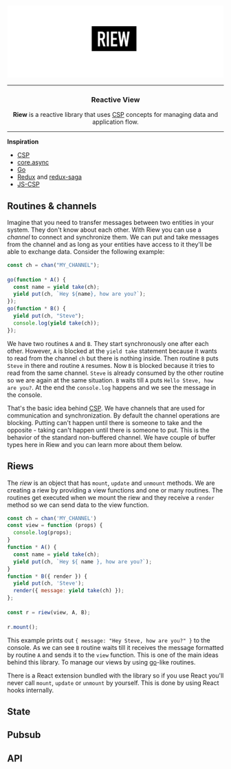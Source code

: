 ![Riew logo](./assets/riew.jpg)

---

<h3 align="center">Reactive View</h3>

<p align="center"><b>Riew</b> is a reactive library that uses <a href="https://en.wikipedia.org/wiki/Communicating_sequential_processes">CSP</a>  concepts for managing data and application flow.</p>

---

**Inspiration**

- [CSP](https://en.wikipedia.org/wiki/Communicating_sequential_processes)
- [core.async](https://github.com/clojure/core.async)
- [Go](https://golang.org/)
- [Redux](https://redux.js.org/) and [redux-saga](https://redux-saga.js.org/)
- [JS-CSP](https://github.com/js-csp/js-csp)

## Routines & channels

Imagine that you need to transfer messages between two entities in your system. They don't know about each other. With Riew you can use a _channel_ to connect and synchronize them. We can put and take messages from the channel and as long as your entities have access to it they'll be able to exchange data. Consider the following example:

```js
const ch = chan("MY_CHANNEL");

go(function * A() {
  const name = yield take(ch);
  yield put(ch, `Hey ${name}, how are you?`);
});
go(function * B() {
  yield put(ch, "Steve");
  console.log(yield take(ch));
});
```

We have two routines `A` and `B`. They start synchronously one after each other. However, `A` is blocked at the `yield take` statement because it wants to read from the channel `ch` but there is nothing inside. Then routine `B` puts `Steve` in there and routine `A` resumes. Now `B` is blocked because it tries to read from the same channel. `Steve` is already consumed by the other routine so we are again at the same situation. `B` waits till `A` puts `Hello Steve, how are you?`. At the end the `console.log` happens and we see the message in the console.

That's the basic idea behind [CSP](https://en.wikipedia.org/wiki/Communicating_sequential_processes). We have channels that are used for communication and synchronization. By default the channel operations are blocking. Putting can't happen until there is someone to take and the opposite - taking can't happen until there is someone to put. This is the behavior of the standard non-buffered channel. We have couple of buffer types here in Riew and you can learn more about them below.

## Riews

The _riew_ is an object that has `mount`, `update` and `unmount` methods. We are creating a riew by providing a view functions and one or many routines. The routines get executed when we mount the riew and they receive a `render` method so we can send data to the view function.

```js
const ch = chan('MY_CHANNEL')
const view = function (props) {
  console.log(props);
}
function * A() {
  const name = yield take(ch);
  yield put(ch, `Hey ${ name }, how are you?`);
}
function * B({ render }) {
  yield put(ch, 'Steve');
  render({ message: yield take(ch) });
};

const r = riew(view, A, B);

r.mount();
```

This example prints out `{ message: "Hey Steve, how are you?" }` to the console. As we can see `B` routine waits till it receives the message formatted by routine `A` and sends it to the `view` function. This is one of the main ideas behind this library. To manage our views by using [go](https://golang.org/)-like routines.

There is a React extension bundled with the library so if you use React you'll never call `mount`, `update` or `unmount` by yourself. This is done by using React hooks internally.

## State

## Pubsub

## API
